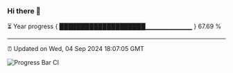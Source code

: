 ### Hi there 👋

⏳ Year progress { ████████████████████▁▁▁▁▁▁▁▁▁▁ } 67.69 %

---

⏰ Updated on Wed, 04 Sep 2024 18:07:05 GMT

![Progress Bar CI](https://github.com/EinsPommes/EinsPommes/blob/main/.github/workflows/main.yml)
